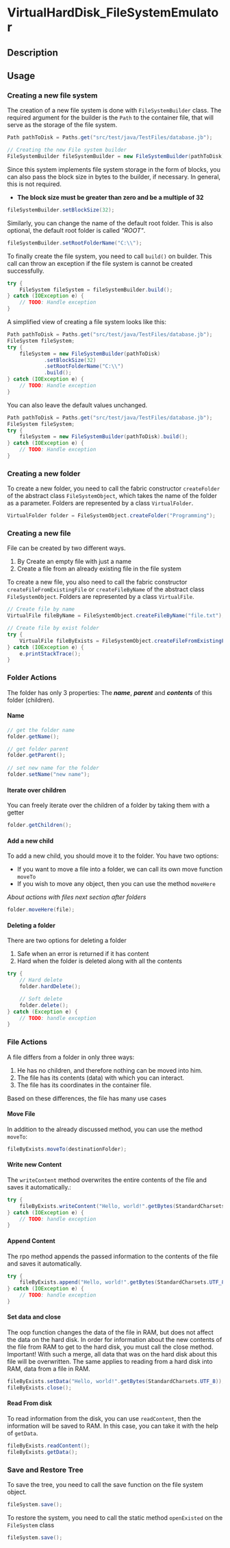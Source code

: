 # VirtualHardDisk_FileSystemEmulator

## Description


## Usage
### Creating a new file system
The creation of a new file system is done with `FileSystemBuilder` class.
The required argument for the builder is the `Path` to the
container file, that will serve as the storage of the file system.
```java
Path pathToDisk = Paths.get("src/test/java/TestFiles/database.jb");

// Creating the new File system builder
FileSystemBuilder fileSystemBuilder = new FileSystemBuilder(pathToDisk);
```
Since this system implements file system storage
in the form of blocks, you can also pass the block 
size in bytes to the builder, if necessary. In general, 
this is not required.
- **The block size must be greater than zero and be
 a multiple of 32**
```java
fileSystemBuilder.setBlockSize(32);
```
Similarly, you can change the name of the default root folder. 
This is also optional, the default root folder is called *"ROOT"*.
```java
fileSystemBuilder.setRootFolderName("C:\\");
```

To finally create the file system, you need to call `build()` on 
builder. This call can throw an exception if the file system is
cannot be created successfully.
```java
try {
    FileSystem fileSystem = fileSystemBuilder.build();
} catch (IOException e) {
    // TODO: Handle exception
}
```

A simplified view of creating a file system looks like this:
```java
Path pathToDisk = Paths.get("src/test/java/TestFiles/database.jb");
FileSystem fileSystem;
try {
    fileSystem = new FileSystemBuilder(pathToDisk)
            .setBlockSize(32)
            .setRootFolderName("C:\\")
            .build();
} catch (IOException e) {
    // TODO: Handle exception
}
```

You can also leave the default values unchanged.
```java
Path pathToDisk = Paths.get("src/test/java/TestFiles/database.jb");
FileSystem fileSystem;
try {
    fileSystem = new FileSystemBuilder(pathToDisk).build();
} catch (IOException e) {
    // TODO: Handle exception
}
```
### Creating a new folder
To create a new folder, you need to call the 
fabric constructor `createFolder` of the abstract 
class `FileSystemObject`, which takes the name of the
folder as a parameter.
Folders are represented by a class `VirtualFolder`.

```java
VirtualFolder folder = FileSystemObject.createFolder("Programming");
```

### Creating a new file
File can be created by two different ways.
1. By Create an empty file with just a name 
2. Create a file from an already existing file in the file system

To create a new file, you also need to call the
fabric constructor `createFileFromExistingFile` or
`createFileByName` of the abstract class `FileSystemObject`.
Folders are represented by a class `VirtualFile`.

```java
// Create file by name
VirtualFile fileByName = FileSystemObject.createFileByName("file.txt");

// Create file by exist folder
try {
    VirtualFile fileByExists = FileSystemObject.createFileFromExistingFile(new File("src/test/java/TestFiles/pdf.pdf"));
} catch (IOException e) {
    e.printStackTrace();
}
```
### Folder Actions
The folder has only 3 properties:
The ***name***, ***parent*** and ***contents*** of 
this folder (children).
#### Name
```java
// get the folder name
folder.getName();

// get folder parent
folder.getParent();
        
// set new name for the folder
folder.setName("new name");
```

#### Iterate over children
You can freely iterate over the children of
a folder by taking them with a getter
```java
folder.getChildren();
```
#### Add a new child
To add a new child, you should move it to the folder.
You have two options:
- If you want to move a file into a folder, we can call its
own move function `moveTo`
- If you wish to move any object, then you can use the method
`moveHere`

*About actions with files next section after folders*
```java
folder.moveHere(file);
```



#### Deleting a folder
There are two options for deleting a folder
1. Safe when an error is returned if it has content
2. Hard when the folder is deleted along with all the contents

```java
try {
    // Hard delete
    folder.hardDelete();

    // Soft delete
    folder.delete();
} catch (Exception e) {
    // TODO: handle exception
}
```

### File Actions
A file differs from a folder in only three ways:
1. He has no children, and therefore nothing can be moved into him.
2. The file has its contents (data) with which you can interact.
3. The file has its coordinates in the container file.

Based on these differences, the file has many
use cases

#### Move File
In addition to the already discussed method,
you can use the method `moveTo`:
```java
fileByExists.moveTo(destinationFolder);
```

#### Write new Content
The `writeContent` method overwrites the entire 
contents of the file and saves it automatically.:
```java
try {
    fileByExists.writeContent("Hello, world!".getBytes(StandardCharsets.UTF_8));
} catch (IOException e) {
    // TODO: handle exception
}
```
#### Append Content
The rpo method appends the passed information 
to the contents of the file and saves it automatically.
```java
try {
    fileByExists.append("Hello, world!".getBytes(StandardCharsets.UTF_8));
} catch (IOException e) {
    // TODO: handle exception
}
```
#### Set data and close
The oop function changes the data of the file in RAM,
but does not affect the data on the hard disk. In order
for information about the new contents of the file from
RAM to get to the hard disk, you must call the close method.
Important! With such a merge, all data that was on the hard
disk about this file will be overwritten. The same applies
to reading from a hard disk into RAM, data from a file in RAM.
```java
fileByExists.setData("Hello, world!".getBytes(StandardCharsets.UTF_8));
fileByExists.close();
```

#### Read From disk
To read information from the disk, you can use `readContent`,
then the information will be saved to RAM. In this case,
you can take it with the help of `getData`.
```java
fileByExists.readContent();
fileByExists.getData();
```
### Save and Restore Tree
To save the tree, you need to call the save function on the 
file system object.
```java
fileSystem.save();
```
To restore the system, you need to call the static method
`openExisted` on the `FileSystem` class
```java
fileSystem.save();
```








































